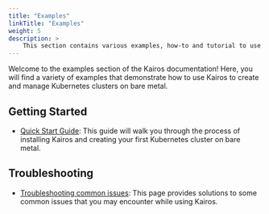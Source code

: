 ```yaml
---
title: "Examples"
linkTitle: "Examples"
weight: 5
description: > 
    This section contains various examples, how-to and tutorial to use Kairos
---
```


Welcome to the examples section of the Kairos documentation! Here, you will find a variety of examples that demonstrate how to use Kairos to create and manage Kubernetes clusters on bare metal.

## Getting Started

- [Quick Start Guide](/docs/getting-started): This guide will walk you through the process of installing Kairos and creating your first Kubernetes cluster on bare metal.

## Troubleshooting

- [Troubleshooting common issues](/docs/reference/troubleshooting): This page provides solutions to some common issues that you may encounter while using Kairos.